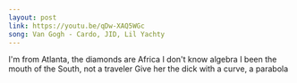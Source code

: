 ```yaml
---
layout: post
link: https://youtu.be/qDw-XAQ5WGc
song: Van Gogh - Cardo, JID, Lil Yachty
---
```

I'm from Atlanta, the diamonds are Africa
I don't know algebra
I been the mouth of the South, not a traveler
Give her the dick with a curve, a parabola
